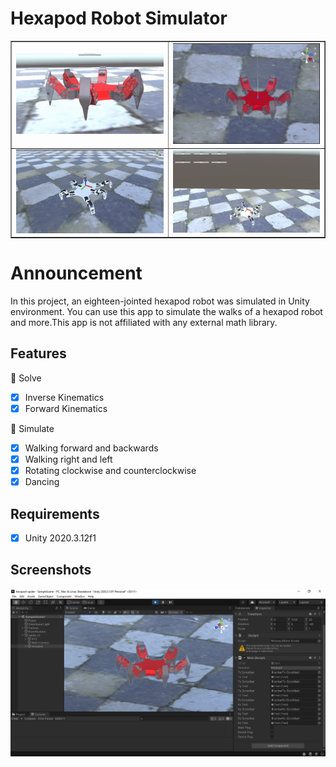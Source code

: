 # Hexapod Robot Simulator 
<table border="1">
        <tr>
            <td><img src="https://github.com/enesvardar/hexapod-spider/blob/main/images/walkred.gif" width="500"/></td>
            <td><img src="https://github.com/enesvardar/hexapod-spider/blob/main/images/rotation1.gif" width="500"/></td>
        </tr>
        <tr>
            <td><img src="https://github.com/enesvardar/hexapod-spider/blob/main/images/dance.gif" width="500"/></td>
            <td><img src="https://github.com/enesvardar/hexapod-spider/blob/main/images/coordinate system.gif" width="500"/></td>
        </tr>
        
</table>


# Announcement

In this project, an eighteen-jointed hexapod robot was simulated in Unity environment. You can use this app to simulate the walks of a hexapod robot and more.This app is not affiliated with any external math library. 

## Features

🎉 Solve

- [x] Inverse Kinematics
- [x] Forward Kinematics

🎉 Simulate

- [x] Walking forward and backwards
- [x] Walking right and left
- [x] Rotating clockwise and counterclockwise
- [x] Dancing

## Requirements

- [x] Unity 2020.3.12f1 

## Screenshots

<img src="https://github.com/enesvardar/hexapod-spider/blob/main/images/spider.png"/>

